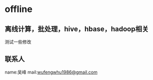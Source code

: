 # offline
离线计算，批处理，hive，hbase，hadoop相关
--------
测试一些修改

联系人
-----------
name:吴峰
mail:wufengwhu1986@gmail.com
